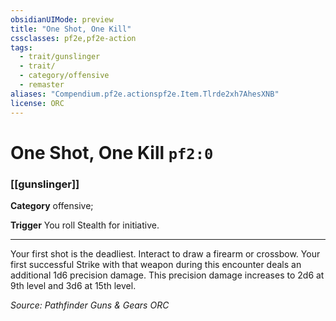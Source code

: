 ```yaml
---
obsidianUIMode: preview
title: "One Shot, One Kill"
cssclasses: pf2e,pf2e-action
tags:
  - trait/gunslinger
  - trait/
  - category/offensive
  - remaster
aliases: "Compendium.pf2e.actionspf2e.Item.Tlrde2xh7AhesXNB"
license: ORC
---
```

# One Shot, One Kill `pf2:0`

### [[gunslinger]]

**Category** offensive; 




**Trigger** You roll Stealth for initiative.

* * *

Your first shot is the deadliest. Interact to draw a firearm or crossbow. Your first successful Strike with that weapon during this encounter deals an additional 1d6 precision damage. This precision damage increases to 2d6 at 9th level and 3d6 at 15th level.

*Source: Pathfinder Guns & Gears*
*ORC*